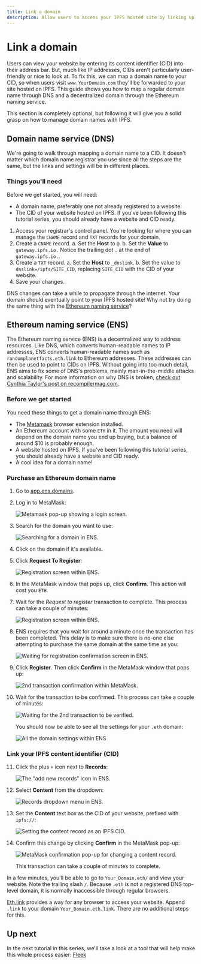 ```yaml
---
title: Link a domain
description: Allow users to access your IPFS hosted site by linking up a domain name.
---
```


# Link a domain

Users can view your website by entering its content identifier (CID) into their address bar. But, much like IP addresses, CIDs aren't particularly user-friendly or nice to look at. To fix this, we can map a domain name to your CID, so when users visit `www.YourDomain.com` they'll be forwarded to your site hosted on IPFS. This guide shows you how to map a regular domain name through DNS and a decentralized domain through the Ethereum naming service.

This section is completely optional, but following it will give you a solid grasp on how to manage domain names with IPFS.

## Domain name service (DNS)

We're going to walk through mapping a domain name to a CID. It doesn't matter which domain name registrar you use since all the steps are the same, but the links and settings will be in different places.

### Things you'll need

Before we get started, you will need:

- A domain name, preferably one not already registered to a website.
- The CID of your website hosted on IPFS. If you've been following this tutorial series, you should already have a website and CID ready.

1. Access your registrar's control panel. You're looking for where you can manage the `CNAME` record and `TXT` records for your domain.
1. Create a `CNAME` record.
   a. Set the **Host** to `@`.
   b. Set the **Value** to `gateway.ipfs.io.` Notice the trailing dot `.` at the end of `gateway.ipfs.io.`.
1. Create a `TXT` record.
   a. Set the **Host** to `_dnslink`.
   b. Set the value to `dnslink=/ipfs/SITE_CID`, replacing `SITE_CID` with the CID of your website.
1. Save your changes.

DNS changes can take a while to propagate through the internet. Your domain should eventually point to your IPFS hosted site! Why not try doing the same thing with the [Ethereum naming service](#ethereum-naming-service)?

## Ethereum naming service (ENS)

The Ethereum naming service (ENS) is a decentralized way to address resources. Like DNS, which converts human-readable names to IP addresses, ENS converts human-readable names such as `randomplanetfacts.eth.link` to Ethereum addresses. These addresses can then be used to point to CIDs on IPFS. Without going into too much detail, ENS aims to fix some of DNS's problems, mainly man-in-the-middle attacks and scalability. For more information on why DNS is broken, [check out Cynthia Taylor's post on recompilermag.com](https://recompilermag.com/issues/issue-1/the-web-is-broken-how-dns-breaks-almost-every-design-principle-of-the-internet/).

### Before we get started

You need these things to get a domain name through ENS:

- The [Metamask](https://metamask.io/) browser extension installed.
- An Ethereum account with some `ETH` in it. The amount you need will depend on the domain name you end up buying, but a balance of around \$10 is probably enough.
- A website hosted on IPFS. If you've been following this tutorial series, you should already have a website and CID ready.
- A cool idea for a domain name!

### Purchase an Ethereum domain name

1. Go to [app.ens.domains](https://app.ens.domains/).
2. Log in to MetaMask:

   ![Metamask pop-up showing a login screen.](./images/link-a-domain/ens-metamask-log-into-key.png)

3. Search for the domain you want to use:

   ![Searching for a domain in ENS.](./images/link-a-domain/ens-search-for-domain-name.png)

4. Click on the domain if it's available.
5. Click **Request To Register**:

   ![Registration screen within ENS.](./images/link-a-domain/ens-request-to-register.png)

6. In the MetaMask window that pops up, click **Confirm**. This action will cost you `ETH`.
7. Wait for the _Request to register_ transaction to complete. This process can take a couple of minutes:

   ![Registration screen within ENS.](./images/link-a-domain/ens-registration-transaction-pending.png)

8. ENS requires that you wait for around a minute once the transaction has been completed. This delay is to make sure there is no-one else attempting to purchase the same domain at the same time as you:

   ![Waiting for registration confirmation screen in ENS.](./images/link-a-domain/ens-wait-a-minute.png)

9. Click **Register**. Then click **Confirm** in the MetaMask window that pops up:

   ![2nd transaction confirmation within MetaMask.](./images/link-a-domain/ens-metamask-complete-registration-transaction.png)

10. Wait for the transaction to be confirmed. This process can take a couple of minutes:

    ![Waiting for the 2nd transaction to be verified.](./images/link-a-domain/ens-complete-registration.png)

    You should now be able to see all the settings for your `.eth` domain:

    ![All the domain settings within ENS](./images/link-a-domain/ens-domain-settings-page.png)

### Link your IPFS content identifier (CID)

11. Click the plus `+` icon next to **Records**:

    ![The "add new records" icon in ENS.](./images/link-a-domain/ens-add-records-icon.png)

12. Select **Content** from the dropdown:

    ![Records dropdown menu in ENS.](./images/link-a-domain/ens-add-content-record.png)

13. Set the **Content** text box as the CID of your website, prefixed with `ipfs://`:

    ![Setting the content record as an IPFS CID.](./images/link-a-domain/ens-set-content-record-as-ipfs-cid.png)

14. Confirm this change by clicking **Confirm** in the MetaMask pop-up:

    ![MetaMask confirmation pop-up for changing a content record.](./images/link-a-domain/ens-metamask-content-record-transaction.png)

    This transaction can take a couple of minutes to complete.

In a few minutes, you'll be able to go to `Your_Domain.eth/` and view your website. Note the trailing slash `/`. Because `.eth` is not a registered DNS top-level domain, it is normally inaccessible through regular browsers.

[Eth.link](https://eth.link/) provides a way for any browser to access your website. Append `.link` to your domain `Your_Domain.eth.link`. There are no additional steps for this.

## Up next

In the next tutorial in this series, we'll take a look at a tool that will help make this whole process easier: [Fleek](../introducing-fleek)
